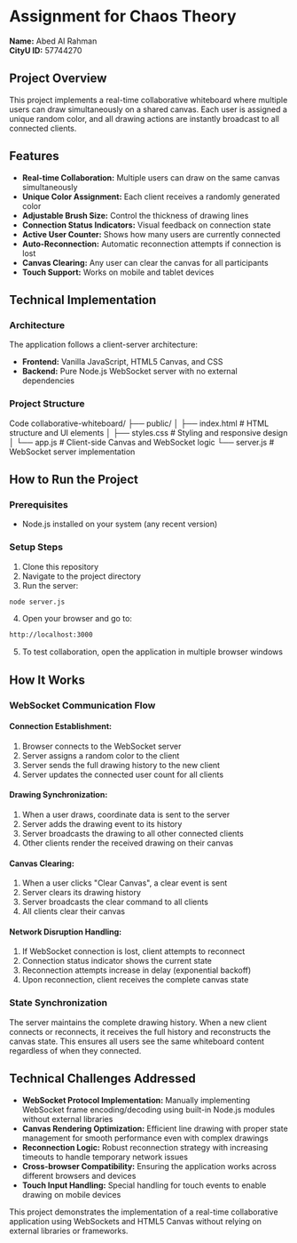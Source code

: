 # Assignment for Chaos Theory

**Name:** Abed Al Rahman  
**CityU ID:** 57744270

## Project Overview

This project implements a real-time collaborative whiteboard where multiple users can draw simultaneously on a shared canvas. Each user is assigned a unique random color, and all drawing actions are instantly broadcast to all connected clients.

## Features

- **Real-time Collaboration:** Multiple users can draw on the same canvas simultaneously
- **Unique Color Assignment:** Each client receives a randomly generated color
- **Adjustable Brush Size:** Control the thickness of drawing lines
- **Connection Status Indicators:** Visual feedback on connection state
- **Active User Counter:** Shows how many users are currently connected
- **Auto-Reconnection:** Automatic reconnection attempts if connection is lost
- **Canvas Clearing:** Any user can clear the canvas for all participants
- **Touch Support:** Works on mobile and tablet devices

## Technical Implementation

### Architecture

The application follows a client-server architecture:

- **Frontend:** Vanilla JavaScript, HTML5 Canvas, and CSS
- **Backend:** Pure Node.js WebSocket server with no external dependencies

### Project Structure

Code
collaborative-whiteboard/
├── public/
│   ├── index.html      # HTML structure and UI elements
│   ├── styles.css      # Styling and responsive design
│   └── app.js          # Client-side Canvas and WebSocket logic
└── server.js           # WebSocket server implementation

## How to Run the Project

### Prerequisites

- Node.js installed on your system (any recent version)

### Setup Steps

1. Clone this repository
2. Navigate to the project directory
3. Run the server:

```bash
node server.js
```

4. Open your browser and go to:

```bash
http://localhost:3000
```

5. To test collaboration, open the application in multiple browser windows

## How It Works

### WebSocket Communication Flow

#### Connection Establishment:

1. Browser connects to the WebSocket server
2. Server assigns a random color to the client
3. Server sends the full drawing history to the new client
4. Server updates the connected user count for all clients

#### Drawing Synchronization:

1. When a user draws, coordinate data is sent to the server
2. Server adds the drawing event to its history
3. Server broadcasts the drawing to all other connected clients
4. Other clients render the received drawing on their canvas

#### Canvas Clearing:

1. When a user clicks "Clear Canvas", a clear event is sent
2. Server clears its drawing history
3. Server broadcasts the clear command to all clients
4. All clients clear their canvas

#### Network Disruption Handling:

1. If WebSocket connection is lost, client attempts to reconnect
2. Connection status indicator shows the current state
3. Reconnection attempts increase in delay (exponential backoff)
4. Upon reconnection, client receives the complete canvas state

### State Synchronization

The server maintains the complete drawing history. When a new client connects or reconnects, it receives the full history and reconstructs the canvas state. This ensures all users see the same whiteboard content regardless of when they connected.

## Technical Challenges Addressed

- **WebSocket Protocol Implementation:** Manually implementing WebSocket frame encoding/decoding using built-in Node.js modules without external libraries
- **Canvas Rendering Optimization:** Efficient line drawing with proper state management for smooth performance even with complex drawings
- **Reconnection Logic:** Robust reconnection strategy with increasing timeouts to handle temporary network issues
- **Cross-browser Compatibility:** Ensuring the application works across different browsers and devices
- **Touch Input Handling:** Special handling for touch events to enable drawing on mobile devices

This project demonstrates the implementation of a real-time collaborative application using WebSockets and HTML5 Canvas without relying on external libraries or frameworks.
